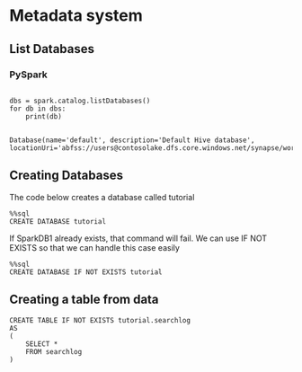 # Metadata system

## List Databases

### PySpark

```

dbs = spark.catalog.listDatabases()
for db in dbs:
    print(db)

```

```

Database(name='default', description='Default Hive database', locationUri='abfss://users@contosolake.dfs.core.windows.net/synapse/workspaces/saveenrws18/warehouse')

```

## Creating Databases

The code below creates a database called tutorial

```
%%sql
CREATE DATABASE tutorial
```

If SparkDB1 already exists, that command will fail. We can use IF NOT EXISTS so that we can handle this case easily

```
%%sql
CREATE DATABASE IF NOT EXISTS tutorial
```


## Creating a table from data

```
CREATE TABLE IF NOT EXISTS tutorial.searchlog
AS 
(
	SELECT *
	FROM searchlog
)
```





